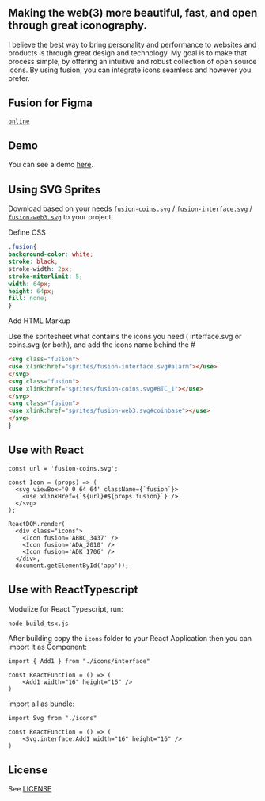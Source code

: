 Making the web(3) more beautiful, fast, and open through great iconography.
----

I believe the best way to bring personality and performance to websites and products is through great design and technology. My goal is to make that process simple, by offering an intuitive and robust collection of open source icons. By using fusion, you can integrate icons seamless and however you prefer.


Fusion for Figma
----
[`online`](https://www.figma.com/file/SQPTWYnxQv3188UUmKBPIv/fusion)


Demo
----
You can see a demo [here](https://fusion.li).


Using SVG Sprites
----

Download based on your needs [`fusion-coins.svg`](sprites/fusion-coins.svg) / [`fusion-interface.svg`](sprites/fusion-interface.svg) / [`fusion-web3.svg`](sprites/fusion-web3.svg) to your project.

Define CSS

```css
.fusion{
background-color: white;
stroke: black;
stroke-width: 2px;
stroke-miterlimit: 5;
width: 64px;
height: 64px;
fill: none;
}
```

Add HTML Markup

Use the spritesheet what contains the icons you need ( interface.svg or coins.svg (or both), and add the icons name behind the #

```html
<svg class="fusion">
<use xlink:href="sprites/fusion-interface.svg#alarm"></use>
</svg>
<svg class="fusion">
<use xlink:href="sprites/fusion-coins.svg#BTC_1"></use>
</svg>
<svg class="fusion">
<use xlink:href="sprites/fusion-web3.svg#coinbase"></use>
</svg>
}
```



Use with React
----

```JSX
const url = 'fusion-coins.svg';

const Icon = (props) => (
  <svg viewBox='0 0 64 64' className={`fusion`}>
    <use xlinkHref={`${url}#${props.fusion}`} />
  </svg>
);

ReactDOM.render(
  <div class="icons">
    <Icon fusion='ABBC_3437' />
    <Icon fusion='ADA_2010' />
    <Icon fusion='ADK_1706' />
  </div>,
  document.getElementById('app'));
```



Use with ReactTypescript
----

Modulize for React Typescript, run:
```
node build_tsx.js
```

After building copy the `icons` folder to your React Application
then you can import it as Component:

```tsx
import { Add1 } from "./icons/interface"

const ReactFunction = () => (
    <Add1 width="16" height="16" />
)
```

import all as bundle:

```tsx
import Svg from "./icons"

const ReactFunction = () => (
    <Svg.interface.Add1 width="16" height="16" />
)
```





License
----
See [LICENSE](LICENSE)
